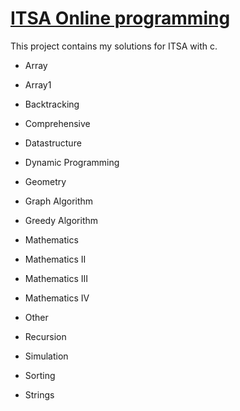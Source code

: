 # [ITSA Online programming](https://e-tutor.itsa.org.tw/e-Tutor/Question_bank.php?id=36)
This project contains my solutions for ITSA with c.

- Array

- Array1

- Backtracking

- Comprehensive

- Datastructure

- Dynamic Programming

- Geometry

- Graph Algorithm

- Greedy Algorithm

- Mathematics

- Mathematics II

- Mathematics III

- Mathematics IV

- Other

- Recursion

- Simulation

- Sorting

- Strings

